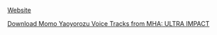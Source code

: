 [Website](https://ziad.uwu.ai)

[Download Momo Yaoyorozu Voice Tracks from MHA: ULTRA IMPACT](YaomomoVoiceMHAUI.zip)
